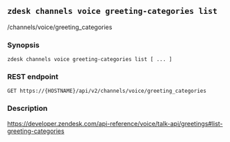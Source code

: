 ## `zdesk channels voice greeting-categories list`

/channels/voice/greeting_categories

### Synopsis

    zdesk channels voice greeting-categories list [ ... ]

### REST endpoint

    GET https://{HOSTNAME}/api/v2/channels/voice/greeting_categories

### Description

https://developer.zendesk.com/api-reference/voice/talk-api/greetings#list-greeting-categories

